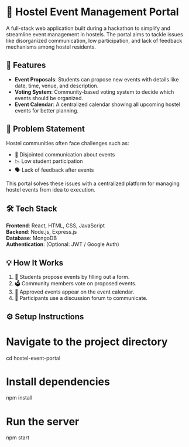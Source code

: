 # 🏢 Hostel Event Management Portal

A full-stack web application built during a hackathon to simplify and streamline event management in hostels. The portal aims to tackle issues like disorganized communication, low participation, and lack of feedback mechanisms among hostel residents.

## 🚀 Features

- **Event Proposals**: Students can propose new events with details like date, time, venue, and description.
- **Voting System**: Community-based voting system to decide which events should be organized.
- **Event Calendar**: A centralized calendar showing all upcoming hostel events for better planning.

## 🎯 Problem Statement

Hostel communities often face challenges such as:
- 🔄 Disjointed communication about events  
- 📉 Low student participation  
- 🗣️ Lack of feedback after events  

This portal solves these issues with a centralized platform for managing hostel events from idea to execution.

## 🛠️ Tech Stack

**Frontend**: React, HTML, CSS, JavaScript  
**Backend**: Node.js, Express.js  
**Database**: MongoDB  
**Authentication**: (Optional: JWT / Google Auth)

## 💡 How It Works

1. 📌 Students propose events by filling out a form.
2. 🗳️ Community members vote on proposed events.
3. 📅 Approved events appear on the event calendar.
4. 💬 Participants use a discussion forum to communicate.

## ⚙️ Setup Instructions

# Navigate to the project directory
cd hostel-event-portal

# Install dependencies
npm install

# Run the server
npm start
